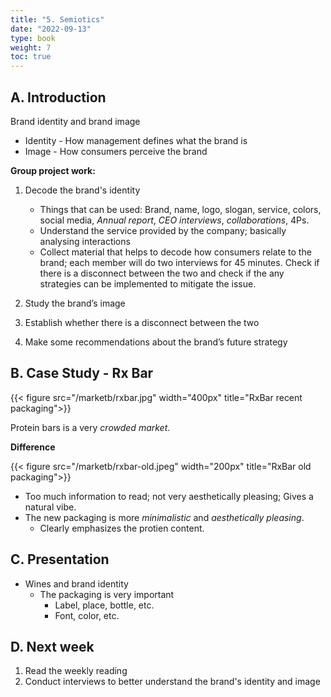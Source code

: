 ```yaml
---
title: "5. Semiotics"
date: "2022-09-13"
type: book
weight: 7
toc: true
---
```


## A. Introduction

Brand identity and brand image

- Identity - How management defines what the brand is
- Image - How consumers perceive the brand

**Group project work:**

1. Decode the brand's identity

   - Things that can be used: Brand, name, logo, slogan, service, colors, social media, _Annual report_, _CEO interviews_, _collaborations_, 4Ps.
   - Understand the service provided by the company; basically analysing interactions
   - Collect material that helps to decode how consumers relate to the brand; each member will do two interviews for 45 minutes. Check if there is a disconnect between the two and check if the any strategies can be implemented to mitigate the issue.

2. Study the brand’s image

3. Establish whether there is a disconnect between the two

4. Make some recommendations about the brand’s future strategy

## B. Case Study - Rx Bar

{{< figure src="/marketb/rxbar.jpg" width="400px" title="RxBar recent packaging">}}

Protein bars is a very _crowded market_.

**Difference**

{{< figure src="/marketb/rxbar-old.jpeg" width="200px" title="RxBar old packaging">}}

- Too much information to read; not very aesthetically pleasing; Gives a natural vibe.
- The new packaging is more _minimalistic_ and _aesthetically pleasing_.
  - Clearly emphasizes the protien content.

## C. Presentation

- Wines and brand identity
  - The packaging is very important
    - Label, place, bottle, etc.
    - Font, color, etc.

## D. Next week

1. Read the weekly reading
2. Conduct interviews to better understand the brand's identity and image
